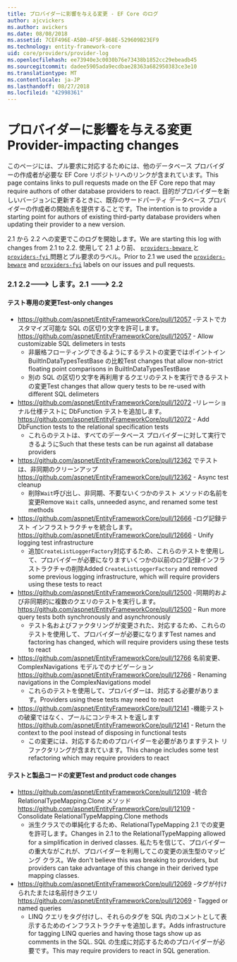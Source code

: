 ```yaml
---
title: プロバイダーに影響を与える変更 - EF Core のログ
author: ajcvickers
ms.author: avickers
ms.date: 08/08/2018
ms.assetid: 7CEF496E-A5B0-4F5F-B68E-529609B23EF9
ms.technology: entity-framework-core
uid: core/providers/provider-log
ms.openlocfilehash: ee73940e3c0030b76e73438b1852cc29ebeadb45
ms.sourcegitcommit: dadee5905ada9ecdbae28363a682950383ce3e10
ms.translationtype: MT
ms.contentlocale: ja-JP
ms.lasthandoff: 08/27/2018
ms.locfileid: "42998361"
---
```

# <a name="provider-impacting-changes"></a><span data-ttu-id="4d72f-102">プロバイダーに影響を与える変更</span><span class="sxs-lookup"><span data-stu-id="4d72f-102">Provider-impacting changes</span></span>

<span data-ttu-id="4d72f-103">このページには、プル要求に対応するためには、他のデータベース プロバイダーの作成者が必要な EF Core リポジトリへのリンクが含まれています。</span><span class="sxs-lookup"><span data-stu-id="4d72f-103">This page contains links to pull requests made on the EF Core repo that may require authors of other database providers to react.</span></span> <span data-ttu-id="4d72f-104">目的がプロバイダーを新しいバージョンに更新するときに、既存のサードパーティ データベース プロバイダーの作成者の開始点を提供することです。</span><span class="sxs-lookup"><span data-stu-id="4d72f-104">The intention is to provide a starting point for authors of existing third-party database providers when updating their provider to a new version.</span></span>

<span data-ttu-id="4d72f-105">2.1 から 2.2 への変更でこのログを開始します。</span><span class="sxs-lookup"><span data-stu-id="4d72f-105">We are starting this log with changes from 2.1 to 2.2.</span></span> <span data-ttu-id="4d72f-106">使用して 2.1 より前、 [ `providers-beware` ](https://github.com/aspnet/EntityFrameworkCore/labels/providers-beware)と[ `providers-fyi` ](https://github.com/aspnet/EntityFrameworkCore/labels/providers-fyi)問題とプル要求のラベル。</span><span class="sxs-lookup"><span data-stu-id="4d72f-106">Prior to 2.1 we used the [`providers-beware`](https://github.com/aspnet/EntityFrameworkCore/labels/providers-beware) and [`providers-fyi`](https://github.com/aspnet/EntityFrameworkCore/labels/providers-fyi) labels on our issues and pull requests.</span></span>

### <a name="21-----22"></a><span data-ttu-id="4d72f-107">2.1 2.2---> します。</span><span class="sxs-lookup"><span data-stu-id="4d72f-107">2.1 ---> 2.2</span></span>

#### <a name="test-only-changes"></a><span data-ttu-id="4d72f-108">テスト専用の変更</span><span class="sxs-lookup"><span data-stu-id="4d72f-108">Test-only changes</span></span>

* <span data-ttu-id="4d72f-109">https://github.com/aspnet/EntityFrameworkCore/pull/12057 -テストでカスタマイズ可能な SQL の区切り文字を許可します。</span><span class="sxs-lookup"><span data-stu-id="4d72f-109">https://github.com/aspnet/EntityFrameworkCore/pull/12057 - Allow customizable SQL delimeters in tests</span></span>
  * <span data-ttu-id="4d72f-110">非厳格フローティングできるようにするテストの変更ではポイントイン BuiltInDataTypesTestBase の比較</span><span class="sxs-lookup"><span data-stu-id="4d72f-110">Test changes that allow non-strict floating point comparisons in BuiltInDataTypesTestBase</span></span>
  * <span data-ttu-id="4d72f-111">別の SQL の区切り文字を再利用するクエリのテストを実行できるテストの変更</span><span class="sxs-lookup"><span data-stu-id="4d72f-111">Test changes that allow query tests to be re-used with different SQL delimeters</span></span>
* <span data-ttu-id="4d72f-112">https://github.com/aspnet/EntityFrameworkCore/pull/12072 -リレーショナル仕様テストに DbFunction テストを追加します。</span><span class="sxs-lookup"><span data-stu-id="4d72f-112">https://github.com/aspnet/EntityFrameworkCore/pull/12072 - Add DbFunction tests to the relational specification tests</span></span>
  * <span data-ttu-id="4d72f-113">これらのテストは、すべてのデータベース プロバイダーに対して実行できるように</span><span class="sxs-lookup"><span data-stu-id="4d72f-113">Such that these tests can be run against all database providers</span></span>
* <span data-ttu-id="4d72f-114">https://github.com/aspnet/EntityFrameworkCore/pull/12362 でテストは、非同期のクリーンアップ</span><span class="sxs-lookup"><span data-stu-id="4d72f-114">https://github.com/aspnet/EntityFrameworkCore/pull/12362 - Async test cleanup</span></span>
  * <span data-ttu-id="4d72f-115">削除`Wait`呼び出し、非同期、不要ないくつかのテスト メソッドの名前を変更</span><span class="sxs-lookup"><span data-stu-id="4d72f-115">Remove `Wait` calls, unneeded async, and renamed some test methods</span></span>
* <span data-ttu-id="4d72f-116">https://github.com/aspnet/EntityFrameworkCore/pull/12666 -ログ記録テスト インフラストラクチャを統合します。</span><span class="sxs-lookup"><span data-stu-id="4d72f-116">https://github.com/aspnet/EntityFrameworkCore/pull/12666 - Unify logging test infrastructure</span></span>
  * <span data-ttu-id="4d72f-117">追加`CreateListLoggerFactory`対応するため、これらのテストを使用して、プロバイダーが必要になりますいくつかの以前のログ記録インフラストラクチャの削除</span><span class="sxs-lookup"><span data-stu-id="4d72f-117">Added `CreateListLoggerFactory` and removed some previous logging infrastructure, which will require providers using these tests to react</span></span>
* <span data-ttu-id="4d72f-118">https://github.com/aspnet/EntityFrameworkCore/pull/12500 -同期的および非同期的に複数のクエリのテストを実行します。</span><span class="sxs-lookup"><span data-stu-id="4d72f-118">https://github.com/aspnet/EntityFrameworkCore/pull/12500 - Run more query tests both synchronously and asynchronously</span></span>
  * <span data-ttu-id="4d72f-119">テスト名およびファクタリングが変更された、対応するため、これらのテストを使用して、プロバイダーが必要になります</span><span class="sxs-lookup"><span data-stu-id="4d72f-119">Test names and factoring has changed, which will require providers using these tests to react</span></span>
* <span data-ttu-id="4d72f-120">https://github.com/aspnet/EntityFrameworkCore/pull/12766 名前変更、ComplexNavigations モデルでのナビゲーション</span><span class="sxs-lookup"><span data-stu-id="4d72f-120">https://github.com/aspnet/EntityFrameworkCore/pull/12766 - Renaming navigations in the ComplexNavigations model</span></span>
  * <span data-ttu-id="4d72f-121">これらのテストを使用して、プロバイダーは、対応する必要があります。</span><span class="sxs-lookup"><span data-stu-id="4d72f-121">Providers using these tests may need to react</span></span>
* <span data-ttu-id="4d72f-122">https://github.com/aspnet/EntityFrameworkCore/pull/12141 -機能テストの破棄ではなく、プールにコンテキストを返します</span><span class="sxs-lookup"><span data-stu-id="4d72f-122">https://github.com/aspnet/EntityFrameworkCore/pull/12141 - Return the context to the pool instead of disposing in functional tests</span></span>
  * <span data-ttu-id="4d72f-123">この変更には、対応するためのプロバイダーを必要がありますテスト リファクタリングが含まれています。</span><span class="sxs-lookup"><span data-stu-id="4d72f-123">This change includes some test refactoring which may require providers to react</span></span>


#### <a name="test-and-product-code-changes"></a><span data-ttu-id="4d72f-124">テストと製品コードの変更</span><span class="sxs-lookup"><span data-stu-id="4d72f-124">Test and product code changes</span></span>

* <span data-ttu-id="4d72f-125">https://github.com/aspnet/EntityFrameworkCore/pull/12109 -統合 RelationalTypeMapping.Clone メソッド</span><span class="sxs-lookup"><span data-stu-id="4d72f-125">https://github.com/aspnet/EntityFrameworkCore/pull/12109 - Consolidate RelationalTypeMapping.Clone methods</span></span>
  * <span data-ttu-id="4d72f-126">派生クラスでの単純化するため、RelationalTypeMapping 2.1 での変更を許可します。</span><span class="sxs-lookup"><span data-stu-id="4d72f-126">Changes in 2.1 to the RelationalTypeMapping allowed for a simplification in derived classes.</span></span> <span data-ttu-id="4d72f-127">私たちを信じて、プロバイダーの重大ながこれが、プロバイダーを利用してこの変更の派生型のマッピング クラス。</span><span class="sxs-lookup"><span data-stu-id="4d72f-127">We don't believe this was breaking to providers, but providers can take advantage of this change in their derived type mapping classes.</span></span>
* <span data-ttu-id="4d72f-128">https://github.com/aspnet/EntityFrameworkCore/pull/12069 -タグが付けられたまたは名前付きクエリ</span><span class="sxs-lookup"><span data-stu-id="4d72f-128">https://github.com/aspnet/EntityFrameworkCore/pull/12069 - Tagged or named queries</span></span>
  * <span data-ttu-id="4d72f-129">LINQ クエリをタグ付けし、それらのタグを SQL 内のコメントとして表示するためのインフラストラクチャを追加します。</span><span class="sxs-lookup"><span data-stu-id="4d72f-129">Adds infrastructure for tagging LINQ queries and having those tags show up as comments in the SQL.</span></span> <span data-ttu-id="4d72f-130">SQL の生成に対応するためのプロバイダーが必要です。</span><span class="sxs-lookup"><span data-stu-id="4d72f-130">This may require providers to react in SQL generation.</span></span>
